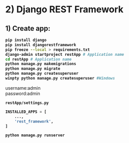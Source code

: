 # 2) Django REST Framework



## 1) Create app:


<b>

```bash
pip install django
pip install djangorestframework
pip freeze --local > requirements.txt
django-admin startproject restApp # Application name
cd restApp # Application name
python manage.py makemigrations
python manage.py migrate
python manage.py createsuperuser
winpty python manage.py createsuperuser #Windows
```

</b>

username:admin  
password:admin


<b>

`restApp/settings.py`
```python
INSTALLED_APPS = [
    ...,
    'rest_framework',
]
```



```bash
python manage.py runserver
```


</b>






